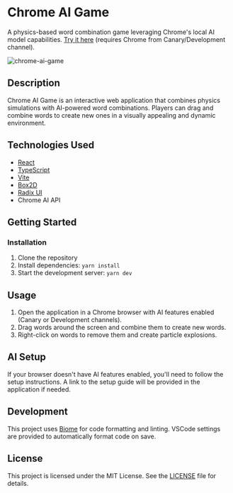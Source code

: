 # Chrome AI Game

A physics-based word combination game leveraging Chrome's local AI model capabilities. [Try it here](https://blixt.xyz/chrome-ai-game/) (requires Chrome from Canary/Development channel).

![chrome-ai-game](https://github.com/blixt/chrome-ai-game/assets/158591/ff03f6c9-0db6-4d76-986e-b5803595963e)

## Description

Chrome AI Game is an interactive web application that combines physics simulations with AI-powered word combinations. Players can drag and combine words to create new ones in a visually appealing and dynamic environment.

## Technologies Used

- [React](https://reactjs.org/)
- [TypeScript](https://www.typescriptlang.org/)
- [Vite](https://vitejs.dev/)
- [Box2D](https://box2d.org/)
- [Radix UI](https://www.radix-ui.com/)
- Chrome AI API

## Getting Started

### Installation

1. Clone the repository
2. Install dependencies: `yarn install`
3. Start the development server: `yarn dev`

## Usage

1. Open the application in a Chrome browser with AI features enabled (Canary or Development channels).
2. Drag words around the screen and combine them to create new words.
3. Right-click on words to remove them and create particle explosions.

## AI Setup

If your browser doesn't have AI features enabled, you'll need to follow the setup instructions. A link to the setup guide will be provided in the application if needed.

## Development

This project uses [Biome](https://biomejs.dev/) for code formatting and linting. VSCode settings are provided to automatically format code on save.

## License

This project is licensed under the MIT License. See the [LICENSE](LICENSE) file for details.
